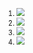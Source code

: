 1. [![](https://github.com/wdeforest23/containers/workflows/tests-BST/badge.svg)](https://github.com/wdeforest23/containers/actions?query=workflow%3Atests-BST)
1. [![](https://github.com/wdeforest23/containers/workflows/tests-BinaryTree/badge.svg)](https://github.com/wdeforest23/containers/actions?query=workflow%3Atests-BinaryTree)
1. [![](https://github.com/wdeforest23/containers/workflows/tests-fibonacci/badge.svg)](https://github.com/wdeforest23/containers/actions?query=workflow%3Atests-fibonacci)
1. [![](https://github.com/wdeforest23/containers/workflows/tests-range/badge.svg)](https://github.com/wdeforest23/containers/actions?query=workflow%3Atests-range)
